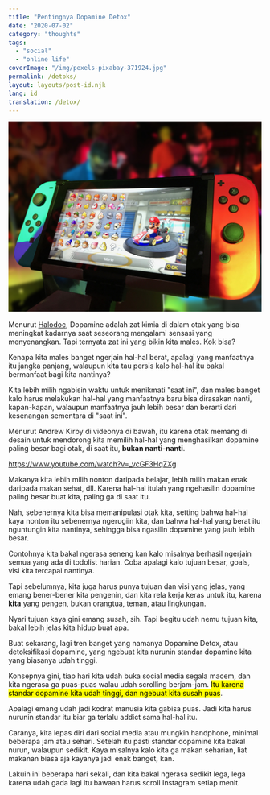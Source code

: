 ```yaml
---
title: "Pentingnya Dopamine Detox"
date: "2020-07-02"
category: "thoughts"
tags:
  - "social"
  - "online life"
coverImage: "/img/pexels-pixabay-371924.jpg"
permalink: /detoks/
layout: layouts/post-id.njk
lang: id
translation: /detox/
---
```


![](/img/pexels-pixabay-371924.jpg)

Menurut [Halodoc](https://www.halodoc.com/jangan-salah-inilah-penjelasan-tentang-dopamin), Dopamine adalah zat kimia di dalam otak yang bisa meningkat kadarnya saat seseorang mengalami sensasi yang menyenangkan. Tapi ternyata zat ini yang bikin kita males. Kok bisa?

Kenapa kita males banget ngerjain hal-hal berat, apalagi yang manfaatnya itu jangka panjang, walaupun kita tau persis kalo hal-hal itu bakal bermanfaat bagi kita nantinya?

Kita lebih milih ngabisin waktu untuk menikmati "saat ini", dan males banget kalo harus melakukan hal-hal yang manfaatnya baru bisa dirasakan nanti, kapan-kapan, walaupun manfaatnya jauh lebih besar dan berarti dari kesenangan sementara di "saat ini".

Menurut Andrew Kirby di videonya di bawah, itu karena otak memang di desain untuk mendorong kita memilih hal-hal yang menghasilkan dopamine paling besar bagi otak, di saat itu, **bukan nanti-nanti**.

https://www.youtube.com/watch?v=_vcGF3HqZXg

Makanya kita lebih milih nonton daripada belajar, lebih milih makan enak daripada makan sehat, dll. Karena hal-hal itulah yang ngehasilin dopamine paling besar buat kita, paling ga di saat itu.

Nah, sebenernya kita bisa memanipulasi otak kita, setting bahwa hal-hal kaya nonton itu sebenernya ngerugiin kita, dan bahwa hal-hal yang berat itu nguntungin kita nantinya, sehingga bisa ngasilin dopamine yang jauh lebih besar.

Contohnya kita bakal ngerasa seneng kan kalo misalnya berhasil ngerjain semua yang ada di todolist harian. Coba apalagi kalo tujuan besar, goals, visi kita tercapai nantinya.

Tapi sebelumnya, kita juga harus punya tujuan dan visi yang jelas, yang emang bener-bener kita pengenin, dan kita rela kerja keras untuk itu, karena **kita** yang pengen, bukan orangtua, teman, atau lingkungan.

Nyari tujuan kaya gini emang susah, sih. Tapi begitu udah nemu tujuan kita, bakal lebih jelas kita hidup buat apa.

Buat sekarang, lagi tren banget yang namanya Dopamine Detox, atau detoksifikasi dopamine, yang ngebuat kita nurunin standar dopamine kita yang biasanya udah tinggi.

Konsepnya gini, tiap hari kita udah buka social media segala macem, dan kita ngerasa ga puas-puas walau udah scrolling berjam-jam. <mark>Itu karena standar dopamine kita udah tinggi, dan ngebuat kita susah puas</mark>.

Apalagi emang udah jadi kodrat manusia kita gabisa puas. Jadi kita harus nurunin standar itu biar ga terlalu addict sama hal-hal itu.

Caranya, kita lepas diri dari social media atau mungkin handphone, minimal beberapa jam atau sehari. Setelah itu pasti standar dopamine kita bakal nurun, walaupun sedikit. Kaya misalnya kalo kita ga makan seharian, liat makanan biasa aja kayanya jadi enak banget, kan.

Lakuin ini beberapa hari sekali, dan kita bakal ngerasa sedikit lega, lega karena udah gada lagi itu bawaan harus scroll Instagram setiap menit.
